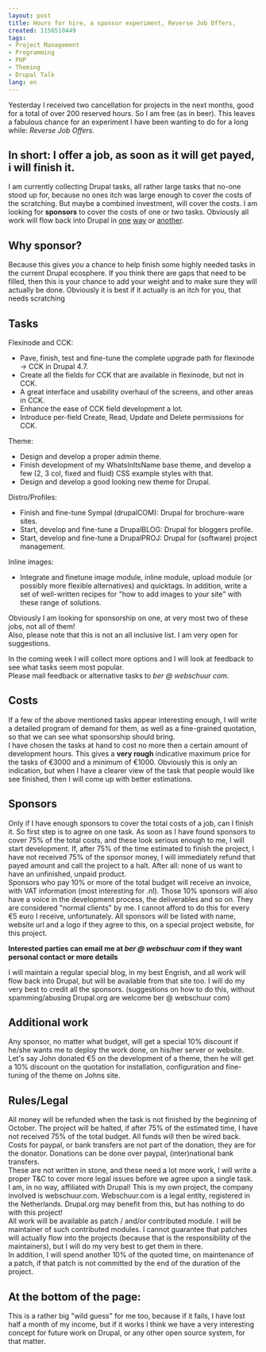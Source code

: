 ```yaml
---
layout: post
title: Hours for hire, a sponsor experiment, Reverse Job Offers,
created: 1156510449
tags:
- Project Management
- Programming
- PHP
- Theming
- Drupal Talk
lang: en
---
```

Yesterday I received two cancellation for projects in the next months, good for a total of over 200 reserved hours. So I am free (as in beer). This leaves a fabulous chance for an experiment I have been wanting to do for a long while: _Reverse Job Offers_.

## In short: I offer a job, as soon as it will get payed, i will finish it.
I am currently collecting Drupal tasks, all rather large tasks that no-one stood up for, because no ones itch was large enough to cover the costs of the scratching. But maybe a combined investment, will cover the costs. I am looking for __sponsors__ to cover the costs of one or two tasks. Obviously all work will flow back into Drupal in [one](http://drupal.org/handbook) [way](http://drupal.org/project/issues)  or [another](http://drupal.org/project).

## Why sponsor?
Because this gives _you_ a chance to help finish some highly needed tasks in the current Drupal ecosphere. If you think there are gaps that need to be filled, then this is your chance to add your weight and to make sure they will actually be done. Obviously it is best if it actually is an itch for you, that needs scratching

## Tasks
Flexinode and CCK:

* Pave, finish, test and fine-tune the complete upgrade path for flexinode -> CCK in Drupal 4.7.
* Create all the fields for CCK that are available in flexinode, but not in CCK.
* A great interface and usability overhaul of the screens, and other areas in CCK.
* Enhance the ease of CCK field development a lot.
* Introduce per-field Create, Read, Update and Delete permissions for CCK.

Theme:

* Design and develop a proper admin theme.
* Finish development of my WhatsInItsName base theme, and develop a few (2, 3 col, fixed and fluid) CSS example styles with that.
* Design and develop a good looking new theme for Drupal.

Distro/Profiles:

* Finish and fine-tune Sympal (drupalCOM): Drupal for brochure-ware sites.
* Start, develop and fine-tune a DrupalBLOG: Drupal for bloggers profile.
* Start, develop and fine-tune a DrupalPROJ: Drupal for (software) project management.

Inline images:

* Integrate and finetune image module, inline module, upload module (or possibly more flexible alternatives) and quicktags. In addition, write a set of well-written recipes for "how to add images to your site" with these range of solutions.

Obviously I am looking for sponsorship on one, at very most two of these jobs, not all of them!  
Also, please note that this is not an all inclusive list. I am very open for suggestions.

In the coming week I will collect more options and I will look at feedback to see what tasks seem most popular.  
Please mail feedback or alternative tasks to _ber @ webschuur com_.

## Costs
If a few of the above mentioned tasks appear interesting enough, I will write a detailed program of demand for them, as well as a fine-grained quotation, so that we can see what sponsorship should bring.  
I have chosen the tasks at hand to cost no more then a certain amount of development hours. This gives a __very rough__ indicative maximum price for the tasks of €3000 and a minimum of €1000. Obviously this is only an indication, but when I have a clearer view of the task that people would like see finished, then I will come up with better estimations.

## Sponsors
Only if I have enough sponsors to cover the total costs of a job, can I finish it. So first step is to agree on one task.
As soon as I have found sponsors to cover 75% of the total costs, and these look serious enough to me, I will start development. If, after 75% of the time estimated to finish the project, I have not received 75% of the sponsor money, I will immediately refund that payed amount and call the project to a halt. After all: none of us want to have an unfinished, unpaid product.  
Sponsors who pay 10% or more of the total budget will receive an invoice, with VAT information (most interesting for .nl). Those 10% sponsors will also have a voice in the development process, the deliverables and so on. They are considered "normal clients" by me. I cannot afford to do this for every €5 euro I receive, unfortunately.
All sponsors will be listed with name, website url and a logo if they agree to this, on a special project website, for this project.

__Interested parties can email me at _ber @ webschuur com_ if they want personal contact or more details__

I will maintain a regular special blog, in my best Engrish, and all work will flow back into Drupal, but will be available from that site too. I will do my very best to credit all the sponsors. (suggestions on how to do this, without spamming/abusing Drupal.org are welcome ber @ webschuur com)

## Additional work
Any sponsor, no matter what budget, will get a special 10% discount if he/she wants me to deploy the work done, on his/her server or website. Let's say John donated €5 on the development of a theme, then he will get a 10% discount on the quotation for installation, configuration and fine-tuning of the theme on Johns site.

## Rules/Legal
All money will be refunded when the task is not finished by the beginning of October. 
The project will be halted, if after 75% of the estimated time, I have not received 75% of the total budget. All funds will then be wired back.  
Costs for paypal, or bank transfers are not part of the donation, they are for the donator.
Donations can be done over paypal, (inter)national bank transfers.  
These are not written in stone, and these need a lot more work, I will write a proper T&C to cover more legal issues before we agree upon a single task.  
I am, in no way, affiliated with Drupal! This is my own project, the company involved is webschuur.com. Webschuur.com is a legal entity, registered in the Netherlands. Drupal.org may benefit from this, but has nothing to do with this project!  
All work will be available as patch / and/or contributed module. I will be maintainer of such contributed modules. I cannot guarantee that patches will actually flow into the projects (because that is the responsibility of the maintainers), but I will do my very best to get them in there.  
In addition, I will spend another 10% of the quoted time, on maintenance of a patch, if that patch is not committed by the end of the duration of the project.  

## At the bottom of the page:
This is a rather big "wild guess" for me too, because if it fails, I have lost half a month of my income, but if it works I think we have a very interesting concept for future work on Drupal, or any other open source system, for that matter.
